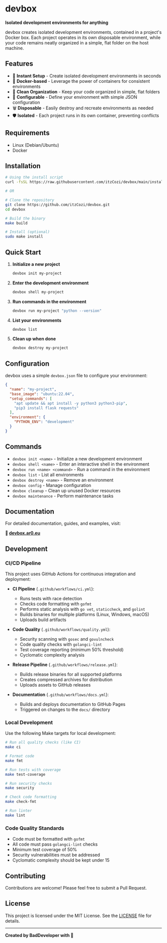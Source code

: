 # devbox

**Isolated development environments for anything**

devbox creates isolated development environments, contained in a project's Docker box. Each project operates in its own disposable environment, while your code remains neatly organized in a simple, flat folder on the host machine.

## Features

- 🚀 **Instant Setup** - Create isolated development environments in seconds
- 🐳 **Docker-based** - Leverage the power of containers for consistent environments
- 📁 **Clean Organization** - Keep your code organized in simple, flat folders
- 🔧 **Configurable** - Define your environment with simple JSON configuration
- 🗑️ **Disposable** - Easily destroy and recreate environments as needed
- 🛡️ **Isolated** - Each project runs in its own container, preventing conflicts

## Requirements

- Linux (Debian/Ubuntu)
- Docker

## Installation

```bash
# Using the install script
curl -fsSL https://raw.githubusercontent.com/itzCozi/devbox/main/install.sh | bash

# OR

# Clone the repository
git clone https://github.com/itzCozi/devbox.git
cd devbox

# Build the binary
make build

# Install (optional)
sudo make install
```

## Quick Start

1. **Initialize a new project**
   ```bash
   devbox init my-project
   ```

2. **Enter the development environment**
   ```bash
   devbox shell my-project
   ```

3. **Run commands in the environment**
   ```bash
   devbox run my-project "python --version"
   ```

4. **List your environments**
   ```bash
   devbox list
   ```

5. **Clean up when done**
   ```bash
   devbox destroy my-project
   ```

## Configuration

devbox uses a simple `devbox.json` file to configure your environment:

```json
{
  "name": "my-project",
  "base_image": "ubuntu:22.04",
  "setup_commands": [
    "apt update && apt install -y python3 python3-pip",
    "pip3 install flask requests"
  ],
  "environment": {
    "PYTHON_ENV": "development"
  }
}
```

## Commands

- `devbox init <name>` - Initialize a new development environment
- `devbox shell <name>` - Enter an interactive shell in the environment
- `devbox run <name> <command>` - Run a command in the environment
- `devbox list` - List all environments
- `devbox destroy <name>` - Remove an environment
- `devbox config` - Manage configuration
- `devbox cleanup` - Clean up unused Docker resources
- `devbox maintenance` - Perform maintenance tasks

## Documentation

For detailed documentation, guides, and examples, visit:

**📖 [devbox.ar0.eu](https://devbox.ar0.eu)**

## Development

### CI/CD Pipeline

This project uses GitHub Actions for continuous integration and deployment:

- **CI Pipeline** (`.github/workflows/ci.yml`):
  - Runs tests with race detection
  - Checks code formatting with `gofmt`
  - Performs static analysis with `go vet`, `staticcheck`, and `golint`
  - Builds binaries for multiple platforms (Linux, Windows, macOS)
  - Uploads build artifacts

- **Code Quality** (`.github/workflows/quality.yml`):
  - Security scanning with `gosec` and `govulncheck`
  - Code quality checks with `golangci-lint`
  - Test coverage reporting (minimum 50% threshold)
  - Cyclomatic complexity analysis

- **Release Pipeline** (`.github/workflows/release.yml`):
  - Builds release binaries for all supported platforms
  - Creates compressed archives for distribution
  - Uploads assets to GitHub releases

- **Documentation** (`.github/workflows/docs.yml`):
  - Builds and deploys documentation to GitHub Pages
  - Triggered on changes to the `docs/` directory

### Local Development

Use the following Make targets for local development:

```bash
# Run all quality checks (like CI)
make ci

# Format code
make fmt

# Run tests with coverage
make test-coverage

# Run security checks
make security

# Check code formatting
make check-fmt

# Run linter
make lint
```

### Code Quality Standards

- Code must be formatted with `gofmt`
- All code must pass `golangci-lint` checks
- Minimum test coverage of 50%
- Security vulnerabilities must be addressed
- Cyclomatic complexity should be kept under 15

## Contributing

Contributions are welcome! Please feel free to submit a Pull Request.

## License

This project is licensed under the MIT License. See the [LICENSE](LICENSE) file for details.

---

**Created by BadDeveloper with 💚**
